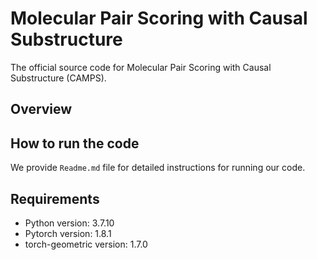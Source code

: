 # Molecular Pair Scoring with Causal Substructure
The official source code for Molecular Pair Scoring with Causal Substructure (CAMPS).

## Overview


## How to run the code
We provide `Readme.md` file for detailed instructions for running our code.

## Requirements
- Python version: 3.7.10
- Pytorch version: 1.8.1
- torch-geometric version: 1.7.0